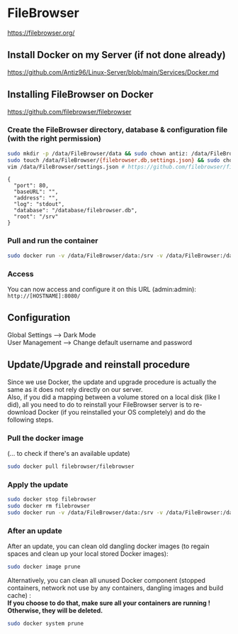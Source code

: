 # FileBrowser

<https://filebrowser.org/>

## Install Docker on my Server (if not done already)

<https://github.com/Antiz96/Linux-Server/blob/main/Services/Docker.md>

## Installing FileBrowser on Docker

<https://github.com/filebrowser/filebrowser>

### Create the FileBrowser directory, database & configuration file (with the right permission)

```bash
sudo mkdir -p /data/FileBrowser/data && sudo chown antiz: /data/FileBrowser/data && chmod 700 /data/FileBrowser/data
sudo touch /data/FileBrowser/{filebrowser.db,settings.json} && sudo chown antiz: /data/FileBrowser/{filebrowser.db,settings.json} && chmod 600 /data/FileBrowser/{filebrowser.db,settings.json}
vim /data/FileBrowser/settings.json # https://github.com/filebrowser/filebrowser/blob/master/settings.json
```

```text
{
  "port": 80,
  "baseURL": "",
  "address": "",
  "log": "stdout",
  "database": "/database/filebrowser.db",
  "root": "/srv"
}
```

### Pull and run the container

```bash
sudo docker run -v /data/FileBrowser/data:/srv -v /data/FileBrowser:/database -v /data/FileBrowser:/config -u $(id -u):$(id -g) -p 8080:80 --name filebrowser -d --restart="unless-stopped" filebrowser/filebrowser
```

### Access

You can now access and configure it on this URL (admin:admin):  
`http://[HOSTNAME]:8080/`

## Configuration

Global Settings --> Dark Mode  
User Management --> Change default username and password

## Update/Upgrade and reinstall procedure

Since we use Docker, the update and upgrade procedure is actually the same as it does not rely directly on our server.  
Also, if you did a mapping between a volume stored on a local disk (like I did), all you need to do to reinstall your FileBrowser server is to re-download Docker (if you reinstalled your OS completely) and do the following steps.

### Pull the docker image

(... to check if there's an available update)

```bash
sudo docker pull filebrowser/filebrowser
```

### Apply the update

```bash
sudo docker stop filebrowser
sudo docker rm filebrowser
sudo docker run -v /data/FileBrowser/data:/srv -v /data/FileBrowser:/database -v /data/FileBrowser:/config -u $(id -u):$(id -g) -p 8080:80 --name filebrowser -d --restart="unless-stopped" filebrowser/filebrowser
```

### After an update

After an update, you can clean old dangling docker images (to regain spaces and clean up your local stored Docker images):

```bash
sudo docker image prune
```

Alternatively, you can clean all unused Docker component (stopped containers, network not use by any containers, dangling images and build cache) :  
**If you choose to do that, make sure all your containers are running ! Otherwise, they will be deleted.**

```bash
sudo docker system prune
```
